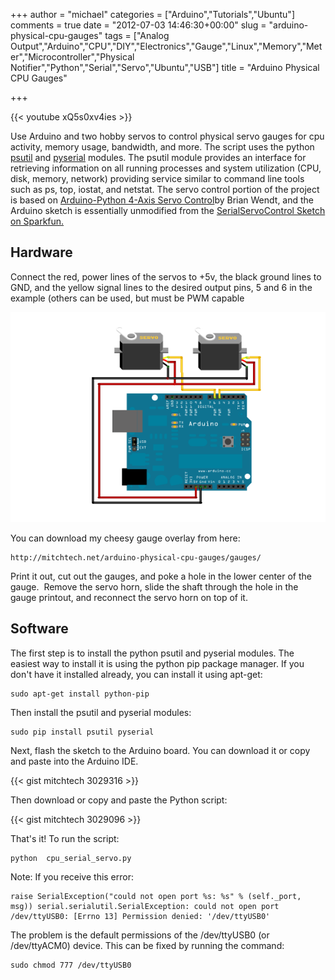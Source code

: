 +++
author = "michael"
categories = ["Arduino","Tutorials","Ubuntu"]
comments = true
date = "2012-07-03 14:46:30+00:00"
slug = "arduino-physical-cpu-gauges"
tags = ["Analog Output","Arduino","CPU","DIY","Electronics","Gauge","Linux","Memory","Meter","Microcontroller","Physical Notifier","Python","Serial","Servo","Ubuntu","USB"]
title = "Arduino Physical CPU Gauges"

+++

{{< youtube xQ5s0xv4ies >}}

Use Arduino and two hobby servos to control physical servo gauges for cpu activity, memory usage, bandwidth, and more. The script uses the python [psutil](http://code.google.com/p/psutil/) and [pyserial](http://pyserial.sourceforge.net/) modules. The psutil module provides an interface for retrieving information on all running processes and system utilization (CPU, disk, memory, network) providing service similar to command line tools such as ps, top, iostat, and netstat. The servo control portion of the project is based on [Arduino-Python 4-Axis Servo Control](http://principialabs.com/arduino-python-4-axis-servo-control/)by Brian Wendt, and the Arduino sketch is essentially unmodified from the [SerialServoControl Sketch on Sparkfun.](http://www.sparkfun.com/tutorials/304)

## Hardware

Connect the red, power lines of the servos to +5v, the black ground lines to GND, and the yellow signal lines to the desired output pins, 5 and 6 in the example (others can be used, but must be PWM capable

![](/img//arduino_dual_servo.png)

You can download my cheesy gauge overlay from here:

```
http://mitchtech.net/arduino-physical-cpu-gauges/gauges/
```

Print it out, cut out the gauges, and poke a hole in the lower center of the gauge.  Remove the servo horn, slide the shaft through the hole in the gauge printout, and reconnect the servo horn on top of it.

## Software

The first step is to install the python psutil and pyserial modules. The easiest way to install it is using the python pip package manager. If you don't have it installed already, you can install it using apt-get:

```
sudo apt-get install python-pip
```

Then install the psutil and pyserial modules:

```
sudo pip install psutil pyserial
```

Next, flash the sketch to the Arduino board. You can download it or copy and paste into the Arduino IDE.

{{< gist mitchtech 3029316 >}}

Then download or copy and paste the Python script:

{{< gist mitchtech 3029096 >}}

That's it! To run the script:

```
python  cpu_serial_servo.py
```

Note: If you receive this error:

```
raise SerialException("could not open port %s: %s" % (self._port, msg)) serial.serialutil.SerialException: could not open port /dev/ttyUSB0: [Errno 13] Permission denied: '/dev/ttyUSB0'
```

The problem is the default permissions of the /dev/ttyUSB0 (or /dev/ttyACM0) device. This can be fixed by running the command:

```
sudo chmod 777 /dev/ttyUSB0
```

